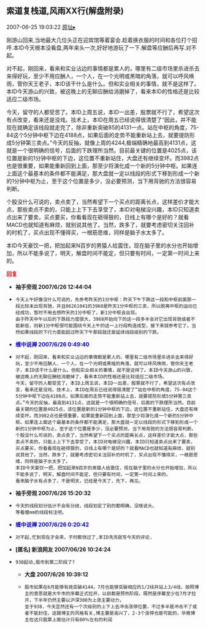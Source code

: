 ## 索道复栈道,风雨XX行(解盘附录)
2007-06-25 19:03:22
[原址▸](http://www.fxgan.com/chan_time/2007_01_06/555.htm)


刚游山回来,当地最大几位头正在迎宾馆等着宴会.趁着换衣服的时间和各位打个招呼.本ID今天根本没看盘,两年来头一次,好好地游玩了一下.解盘等应酬后再写.对不起。

对不起，刚回来，看来和实业沾边的事情都是累人的，哪里有二级市场里杀进杀去来得好玩，至少不用应酬人，一个人，在一个光明或黑暗的角落，就可以呼风唤雨，管你天王老子，本ID该干什么是什么。但和实业相关的事情，就不是这样了。本ID今天游山的兴致，被这晚上的无聊应酬给消磨掉了，看来本ID的性格还是比较适应二级市场。

今天，留守的人都受苦了。本ID上周五说，本ID一出差，股票就不行了，希望这次有点改变，看来还是没戏。技术上，本ID在周五已经说得很清楚了“因此，并不能现在就确定该线段就走完了，除非重新突破85的4131一点。站在中枢的角度，75-84这个5分钟中枢下边在4188点，如果后面的走势不能重新站上去，就要提防形成5分钟第三卖点。”今天的反抽，就像上周的4244,极端精确地最高到4131点，这就是一个很明确的信号，后面的下跌理所当然。目前最关键的位置是4025点，该位置是新的1分钟中枢的下边，这位置不重新站住，大盘还有继续变坏。而3982点也是很重要，如果能重新回到上面，那至少将演化成一个新的5分钟中枢。如果连上面这个最基本的条件都不能满足，那大盘就一定以线段的形式下移到形成一个新的1分钟中枢为止，至于这个位置是多少，没必要预测，当下用背驰的方法很容易判断。

个股没什么可说的，卖点卖了，当然希望下一个买点的距离长点，这样差价才能大点，那些卖点不卖的，只能上上下下去享受了，本ID对电梯没兴趣，本ID只知道卖点出来了要卖，买点要买，你看看现在砸得狠的，日线上有哪个是好的？就看MACD也就知道有麻烦，就别说其他了。当然，跌多了，就要考虑密切关注回补的时机了，买点出现不懂得买，一根筋思维，同样是脑子水太多了。

本ID今天豪饮一把，把加起来N百岁的男猿人给震住，现在脑子里的水分也开始增加，所以不能多说了，明天，解盘时间不能定，但只要有时间，一定第一时间上来的。




**<font color='red'>回复</font>**


- **袖手旁观 2007/6/26 12:44:04**
- ```
  今天上午好像没什么可说的，先参考昨天的1分中枢：昨天下午下跌这一段和中枢前面那一段比较未出现背驰，并且06261041的3968是昨天1分中枢的三卖，所以脱离中枢的运动已经成功，暂时不用去想昨天的1分中枢了，新1分中枢会出现。
  由于昨天中午以后的下跌段力度很大，3968开始向下的这一段多半会对它出现背驰或者不能新低，则新1分中枢很可能围绕今天上午的这一上行段构造成型，接下来就参考它了。当然如果线段的下行力度能超过昨天下午那段就还是延续线段级别的下跌。
  ```
- **<font color='blue'>缠中说禅 2007/6/26 0:49:40</font>**
- ```
  对不起，刚回来，看来和实业沾边的事情都是累人的，哪里有二级市场里杀进杀去来得好玩，至少不用应酬人，一个人，在一个光明或黑暗的角落，就可以呼风唤雨，管你天王老子，本ID该干什么是什么。但和实业相关的事情，就不是这样了。本ID今天游山的兴致，被这晚上的无聊应酬给消磨掉了，看来本ID的性格还是比较适应二级市场。
  今天，留守的人都受苦了。本ID上周五说，本ID一出差，股票就不行了，希望这次有点改变，看来还是没戏。技术上，本ID在周五已经说得很清楚了“站在中枢的角度，75-84这个5分钟中枢下边在4188点，如果后面的走势不能重新站上去，就要提防形成5分钟第三卖点。”今天的反抽，最高到4131点，这就是一个很明确的信号，后面的下跌理所当然。目前最关键的位置是4025点，该位置是新的1分钟中枢的下边，这位置不重新站住，大盘还有继续变坏。而3982点也是很重要，如果能重新回到上面，那至少将演化成一个新的5分钟中枢。如果连上面这个最基本的条件都不能满足，那大盘就一定以线段的形式下移到形成一个新的1分钟中枢为止，至于这个位置是多少，没必要预测，当下用背驰的方法很容易判断。
  个股没什么可说的，卖点卖了，当然希望下一个买点的距离长点，这样差价才能大点，那些卖点不卖的，只能上上下下去享受了，本ID对电梯没兴趣，本ID只知道卖点出来了要卖，买点要买，你看看现在砸得狠的，日线上有哪个是好的？就看MACD也就知道有麻烦，就别说其他了。当然，跌多了，就要考虑密切关注回补的时机了，买点出现不懂得买，一根筋思维，同样是脑子水太多了。
  本ID今天豪饮一把，把加起来N百岁的男猿人给震住，现在脑子里的水分也开始增加，所以不能多说了，明天，解盘时间不能定，但只要有时间，一定第一时间上来的。
  看来脑子水有点多了，不是明天，已经是今天了，先下，再见。
  ```
- **袖手旁观 2007/6/26 15:20:32**
- ```
  今天的线段划分估计不会有分歧，线段划定了别的都明确，没啥说头。
  等看缠mm的线段标注吧。
  ```
- **<font color='blue'>缠中说禅 2007/6/26 0:20:42</font>**
- ```
  对不起,忙到现在才会来，子时都快过了,本ID洗洗就写今天的评论.
  ```
- **[匿名] 新浪网友  2007/06/26 10:24:24**
- ```
  938起动,股市到第二阶段了? 
  ```
   - **大盘 2007/6/26 10:39:12**
   - ```
     股市如果在6月能够有效突破4144，7月也能够突破相应的1/2线并站上3/4线，按照博主的意思就是大牛市的序幕正式拉开，以前都是预热阶段，既然是序幕至少在7月才拉开，下半年仍然主要以沪深300为上涨主要动力，
     至于938，今天显然还有一个次级别的上下上去冲击涨停位置，不过多半是冲击不了或者不能封住，这跟博主的风格有关,博主要是高兴了，2-3个涨停也是可能的，毕竟博主在这只股票上面估计只有80％左右的利润
     ```
